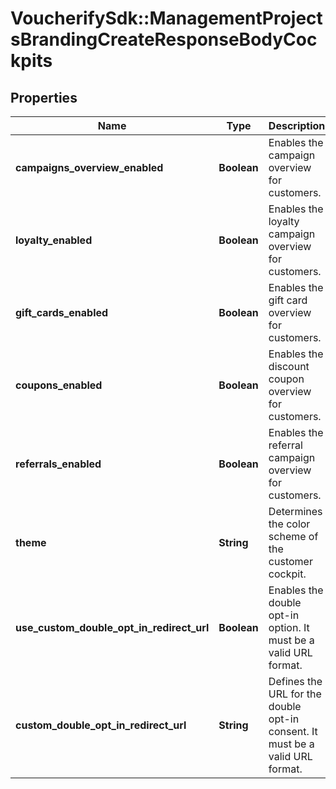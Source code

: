 # VoucherifySdk::ManagementProjectsBrandingCreateResponseBodyCockpits

## Properties

| Name | Type | Description | Notes |
| ---- | ---- | ----------- | ----- |
| **campaigns_overview_enabled** | **Boolean** | Enables the campaign overview for customers. | [optional] |
| **loyalty_enabled** | **Boolean** | Enables the loyalty campaign overview for customers. | [optional] |
| **gift_cards_enabled** | **Boolean** | Enables the gift card overview for customers. | [optional] |
| **coupons_enabled** | **Boolean** | Enables the discount coupon overview for customers. | [optional] |
| **referrals_enabled** | **Boolean** | Enables the referral campaign overview for customers. | [optional] |
| **theme** | **String** | Determines the color scheme of the customer cockpit. | [optional] |
| **use_custom_double_opt_in_redirect_url** | **Boolean** | Enables the double opt-in option. It must be a valid URL format. | [optional] |
| **custom_double_opt_in_redirect_url** | **String** | Defines the URL for the double opt-in consent. It must be a valid URL format. | [optional] |

